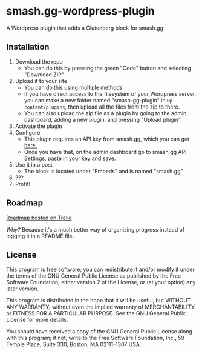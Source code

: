 
# smash.gg-wordpress-plugin
A Wordpress plugin that adds a Glutenberg block for smash.gg

## Installation
1. Download the repo
   - You can do this by pressing the green "Code" button and selecting "Download ZIP"
2. Upload it to your site
   - You can do this using multiple methods
   - If you have direct access to the filesystem of your Wordpress server, you can make a new folder named "smash-gg-plugin" in `wp-content/plugins`, then upload all the files from the zip to there.
   - You can also upload the zip file as a plugin by going to the admin dashboard, adding a new plugin, and pressing "Upload plugin"
3. Activate the plugin
4. Configure
   - This plugin requires an API key from smash.gg, which you can get [here.](https://smash.gg/admin/profile/developer)
   - Once you have that, on the admin dashboard go to smash.gg API Settings, paste in your key and save.
5. Use it in a post
   - The block is located under "Embeds" and is named "smash.gg"
6. ???
7. Profit!

## Roadmap
[Roadmap hosted on Trello](https://trello.com/b/9y2OUj8w/smashgg-wp-plugin-roadmap)

*Why?* Because it's a much better way of organizing progress instead of logging it in a README file.

## License
This program is free software; you can redistribute it and/or modify it under the terms of the GNU General Public License as published by the Free Software Foundation; either version 2 of the License, or (at your option) any later version.

This program is distributed in the hope that it will be useful, but WITHOUT ANY WARRANTY; without even the implied warranty of MERCHANTABILITY or FITNESS FOR A PARTICULAR PURPOSE. See the GNU General Public License for more details.

You should have received a copy of the GNU General Public License along with this program; if not, write to the Free Software Foundation, Inc., 59 Temple Place, Suite 330, Boston, MA 02111-1307 USA
